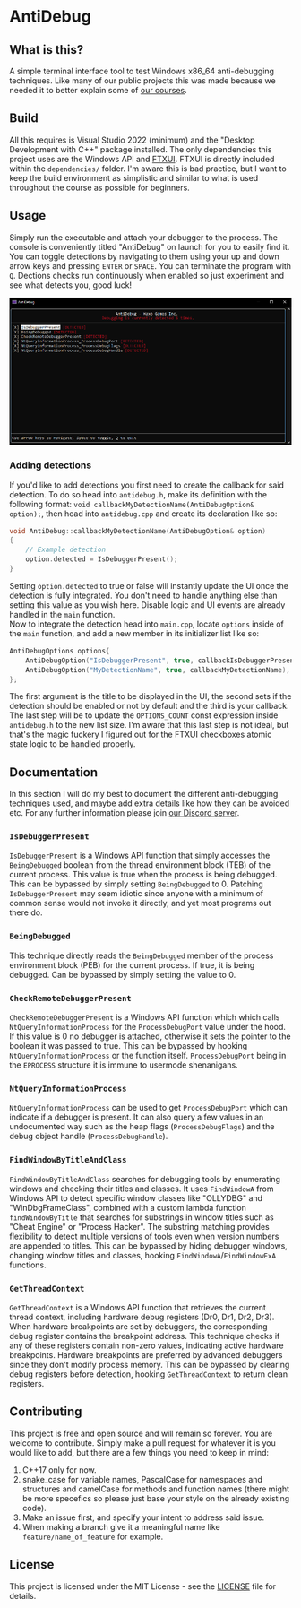 # AntiDebug

## What is this?

A simple terminal interface tool to test Windows x86_64 anti-debugging techniques. Like many of our public projects this was made because we needed it to better explain
some of [our courses](https://haxo.games/courses).

## Build

All this requires is Visual Studio 2022 (minimum) and the "Desktop Development with C++" package installed. The only dependencies this project uses are the Windows API 
and [FTXUI](https://github.com/ArthurSonzogni/FTXUI). FTXUI is directly included within the `dependencies/` folder. I'm aware this is bad practice, but I want to keep
the build environment as simplistic and similar to what is used throughout the course as possible for beginners.

## Usage

Simply run the executable and attach your debugger to the process. The console is conveniently titled "AntiDebug" on launch for you to easily find it. You can toggle
detections by navigating to them using your up and down arrow keys and pressing `ENTER` or `SPACE`. You can terminate the program with `Q`. Dections checks run continuously
when enabled so just experiment and see what detects you, good luck!

![Screenshot of AntiDebug running.](repo/preview.png)

### Adding detections

If you'd like to add detections you first need to create the callback for said detection. To do so head into `antidebug.h`, make its definition with the following format:
`void callbackMyDetectionName(AntiDebugOption& option);`, then head into `antidebug.cpp` and create its declaration like so:
```c++
void AntiDebug::callbackMyDetectionName(AntiDebugOption& option)
{
	// Example detection
	option.detected = IsDebuggerPresent();
}
```
Setting `option.detected` to true or false will instantly update the UI once the detection is fully integrated. You don't need to handle anything else than setting this
value as you wish here. Disable logic and UI events are already handled in the `main` function.
<br />
Now to integrate the detection head into `main.cpp`, locate `options` inside of the `main` function, and add a new member in its initializer list like so:
```c++
AntiDebugOptions options{
	AntiDebugOption("IsDebuggerPresent", true, callbackIsDebuggerPresent),
	AntiDebugOption("MyDetectionName", true, callbackMyDetectionName), // <- Example integration
};
```
The first argument is the title to be displayed in the UI, the second sets if the detection should be enabled or not by default and the third is your callback.
<br />
The last step will be to update the `OPTIONS_COUNT` const expression inside `antidebug.h` to the new list size. I'm aware that this last step is not ideal, but that's the
magic fuckery I figured out for the FTXUI checkboxes atomic state logic to be handled properly.

## Documentation

In this section I will do my best to document the different anti-debugging techniques used, and maybe add extra details like how they can be avoided etc. For any further
information please join [our Discord server](https://discord.gg/f6AbaCATMg).

### `IsDebuggerPresent`

`IsDebuggerPresent` is a Windows API function that simply accesses the `BeingDebugged` boolean from the thread environment block (TEB) of the current process. This value
is true when the process is being debugged. This can be bypassed by simply setting `BeingDebugged` to 0. Patching `IsDebuggerPresent` may seem idiotic since anyone with a
minimum of common sense would not invoke it directly, and yet most programs out there do.

### `BeingDebugged`

This technique directly reads the `BeingDebugged` member of the process environment block (PEB) for the current process. If true, it is being debugged. Can be bypassed by
simply setting the value to 0.

### `CheckRemoteDebuggerPresent`

`CheckRemoteDebuggerPresent` is a Windows API function which which calls `NtQueryInformationProcess` for the `ProcessDebugPort` value under the hood. If this value is 0
no debugger is attached, otherwise it sets the pointer to the boolean it was passed to true. This can be bypassed by hooking `NtQueryInformationProcess` or the function
itself. `ProcessDebugPort` being in the `EPROCESS` structure it is immune to usermode shenanigans.

### `NtQueryInformationProcess`

`NtQueryInformationProcess` can be used to get `ProcessDebugPort` which can indicate if a debugger is present. It can also query a few values in an undocumented way such
as the heap flags (`ProcessDebugFlags`) and the debug object handle (`ProcessDebugHandle`).

### `FindWindowByTitleAndClass`

`FindWindowByTitleAndClass` searches for debugging tools by enumerating windows and checking their titles and classes. It uses `FindWindowA` from Windows API to detect specific window classes like "OLLYDBG" and "WinDbgFrameClass", combined with a custom lambda function `findWindowByTitle` that searches for substrings in window titles such as "Cheat Engine" or "Process Hacker". The substring matching provides flexibility to detect multiple versions of tools even when version numbers are appended to titles. This can be bypassed by hiding debugger windows, changing window titles and classes, hooking `FindWindowA`/`FindWindowExA` functions.

### `GetThreadContext`

`GetThreadContext` is a Windows API function that retrieves the current thread context, including hardware debug registers (Dr0, Dr1, Dr2, Dr3). When hardware breakpoints are set by debuggers, the corresponding debug register contains the breakpoint address. This technique checks if any of these registers contain non-zero values, indicating active hardware breakpoints. Hardware breakpoints are preferred by advanced debuggers since they don't modify process memory. This can be bypassed by clearing debug registers before detection, hooking `GetThreadContext` to return clean registers.

## Contributing

This project is free and open source and will remain so forever. You are welcome to contribute. Simply make a pull request for whatever it is you would like to add, but
there are a few things you need to keep in mind:
1. C++17 only for now.
2. snake_case for variable names, PascalCase for namespaces and structures and camelCase for methods and function names (there might be more specefics so please just
base your style on the already existing code).
3. Make an issue first, and specify your intent to address said issue.
4. When making a branch give it a meaningful name like `feature/name_of_feature` for example.

## License

This project is licensed under the MIT License - see the [LICENSE](LICENSE) file for details.
